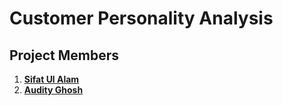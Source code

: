 # Customer Personality Analysis

## Project Members

1. [**Sifat Ul Alam**](sifatnabil@gmail.com)
2. [**Audity Ghosh**](audityghosh1999@gmail.com)